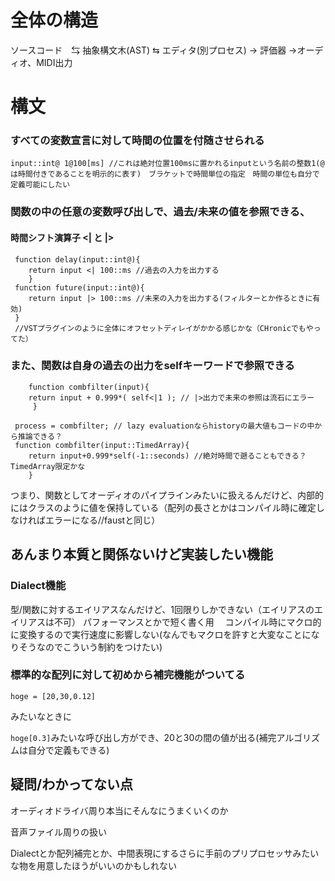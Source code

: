 
# 全体の構造

ソースコード　⇆ 抽象構文木(AST) ⇆ エディタ(別プロセス)
                            → 評価器 →オーディオ、MIDI出力

# 構文

### すべての変数宣言に対して時間の位置を付随させられる

```
input::int@ 1@100[ms] //これは絶対位置100msに置かれるinputという名前の整数1(@は時間付きであることを明示的に表す)　ブラケットで時間単位の指定　時間の単位も自分で定義可能にしたい
```

### 関数の中の任意の変数呼び出しで、過去/未来の値を参照できる、

#### 時間シフト演算子 <| と |>

```
 function delay(input::int@){
 	return input <| 100::ms //過去の入力を出力する
 	}
 function future(input::int@){
 	return input |> 100::ms //未来の入力を出力する(フィルターとか作るときに有効)
 }
 //VSTプラグインのように全体にオフセットディレイがかかる感じかな（CHronicでもやってた） 
```

### また、関数は自身の過去の出力をselfキーワードで参照できる

```
	function combfilter(input){
 	return input + 0.999*( self<|1 ); // |>出力で未来の参照は流石にエラー
 	 }
 
 process = combfilter; // lazy evaluationならhistoryの最大値もコードの中から推論できる？
 function combfilter(input::TimedArray){
 	return input+0.999*self(-1::seconds) //絶対時間で遡ることもできる？TimedArray限定かな
 	}
```


つまり、関数としてオーディオのパイプラインみたいに扱えるんだけど、内部的にはクラスのように値を保持している（配列の長さとかはコンパイル時に確定しなければエラーになる//faustと同じ）

## あんまり本質と関係ないけど実装したい機能

### Dialect機能

型/関数に対するエイリアスなんだけど、1回限りしかできない（エイリアスのエイリアスは不可）
パフォーマンスとかで短く書く用　
コンパイル時にマクロ的に変換するので実行速度に影響しない(なんでもマクロを許すと大変なことになりそうなのでこういう制約をつけたい)


### 標準的な配列に対して初めから補完機能がついてる 

```
hoge = [20,30,0.12]
```
みたいなときに

`hoge[0.3]`みたいな呼び出し方ができ、20と30の間の値が出る(補完アルゴリズムは自分で定義もできる)


## 疑問/わかってない点

オーディオドライバ周り本当にそんなにうまくいくのか

音声ファイル周りの扱い

Dialectとか配列補完とか、中間表現にするさらに手前のプリプロセッサみたいな物を用意したほうがいいのかもしれない

